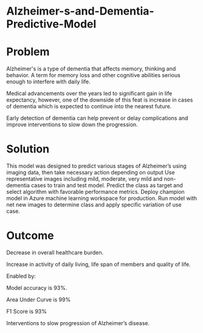 # Alzheimer-s-and-Dementia-Predictive-Model
# Problem
Alzheimer's is a type of dementia that affects memory, thinking and behavior. A term for memory loss and other cognitive abilities serious enough to interfere with daily life. 

Medical advancements over the years led to significant gain in life expectancy, however, one of the downside of this feat is increase in cases of dementia which is expected to continue into the nearest future.

Early detection of  dementia can help prevent or delay complications and improve interventions to slow down the progression.

# Solution
This model was designed to predict various stages of Alzheimer’s using imaging data, then take necessary action depending on output
Use representative images including mild, moderate, very mild and non-dementia cases to train and test model.
Predict the class as target and select algorithm with favorable performance metrics.
Deploy champion model in Azure machine learning workspace for production.
Run model with net new images to determine class and apply specific variation of use case. 

# Outcome
Decrease in overall healthcare burden.

Increase in activity of daily living, life span of members and quality of life.

Enabled by:

Model accuracy is 93%.

Area Under Curve is 99%

F1 Score is 93%

Interventions to slow progression of Alzheimer’s disease.




